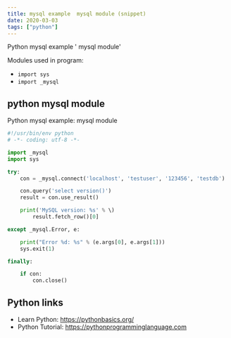 ```yaml
---
title: mysql example  mysql module (snippet)
date: 2020-03-03
tags: ["python"]
---
```

Python mysql example ' mysql module'


Modules used in program: 
* `import sys`
* `import _mysql`

## python  mysql module

Python mysql example:  mysql module

```python
#!/usr/bin/env python
# -*- coding: utf-8 -*-

import _mysql
import sys

try:
	con = _mysql.connect('localhost', 'testuser', '123456', 'testdb')

	con.query('select version()')
	result = con.use_result()

	print('MySQL version: %s' % \)
		result.fetch_row()[0]

except _mysql.Error, e:

	print("Error %d: %s" % (e.args[0], e.args[1]))
	sys.exit(1)

finally:

	if con:
		con.close()

```

## Python links

- Learn Python: https://pythonbasics.org/
- Python Tutorial: https://pythonprogramminglanguage.com
